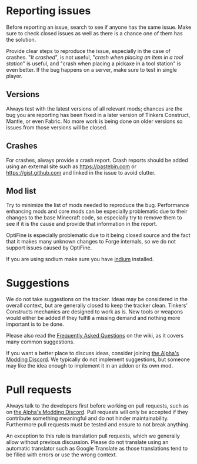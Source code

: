 # Reporting issues

Before reporting an issue, search to see if anyone has the same issue. Make sure to check closed issues as well as there is a chance one of them has the solution.

Provide clear steps to reproduce the issue, especially in the case of crashes. "_It crashed_", is not useful, "_crash when placing an item in a tool station_" is useful, and "crash when placing a pickaxe in a tool station" is even better. If the bug happens on a server, make sure to test in single player.

## Versions

Always test with the latest versions of all relevant mods; chances are the bug you are reporting has been fixed in a later version of Tinkers Construct, Mantle, or even Fabric. No more work is being done on older versions so issues from those versions will be closed.

## Crashes

For crashes, always provide a crash report. Crash reports should be added using an external site such as https://pastebin.com or https://gist.github.com and linked in the issue to avoid clutter.

## Mod list

Try to minimize the list of mods needed to reproduce the bug. Performance enhancing mods and core mods can be expecially problematic due to their changes to the base Minecraft code, so especially try to remove them to see if it is the cause and provide that information in the report.

OptiFine is especially problematic due to it being closed source and the fact that it makes many unknown changes to Forge internals, so we do not support issues caused by OptiFine.

If you are using sodium make sure you have [indium](https://modrinth.com/mod/indium) installed.

# Suggestions

We do not take suggestions on the tracker. Ideas may be considered in the overall context, but are generally closed to keep the tracker clean. Tinkers' Constructs mechanics are designed to work as is. New tools or weapons would either be added if they fulfill a missing demand and nothing more important is to be done.

Please also read the [Frequently Asked Questions](https://github.com/SlimeKnights/TinkersConstruct/wiki/FAQ) on the wiki, as it covers many common suggestions.

If you want a better place to discuss ideas, consider joining [the Alpha's Modding Discord](https://discord.gg/mgaZt4GND5). We typically do not implement suggestions, but someone may like the idea enough to implement it in an addon or its own mod.

# Pull requests

Always talk to the developers first before working on pull requests, such as on [the Alpha's Modding Discord](https://discord.gg/mgaZt4GND5). Pull requests will only be accepted if they contribute something meaningful and do not hinder maintainability. Furthermore pull requests must be tested and ensure to not break anything.

An exception to this rule is translation pull requests, which we generally allow without previous discussion. Please do not translate using an automatic translator such as Google Translate as those translations tend to be filled with errors or use the wrong context.
